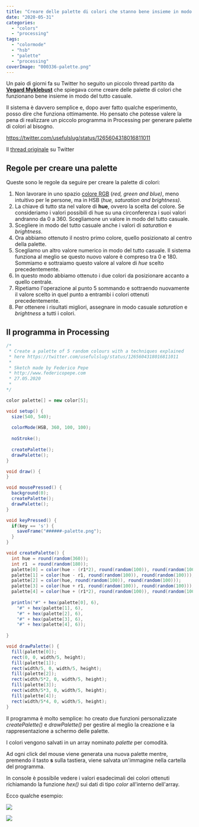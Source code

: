 ```yaml
---
title: "Creare delle palette di colori che stanno bene insieme in modo casuale"
date: "2020-05-31"
categories: 
  - "colors"
  - "processing"
tags: 
  - "colormode"
  - "hsb"
  - "palette"
  - "processing"
coverImage: "000336-palette.png"
---
```


Un paio di giorni fa su Twitter ho seguito un piccolo thread partito da **[Vegard Myklebust](https://twitter.com/usefulslug)** che spiegava come creare delle palette di colori che funzionano bene insieme in modo del tutto casuale.

Il sistema è davvero semplice e, dopo aver fatto qualche esperimento, posso dire che funziona ottimamente. Ho pensato che potesse valere la pena di realizzare un piccolo programma in Processing per generare palette di colori al bisogno.

https://twitter.com/usefulslug/status/1265604318016811011

Il [thread originale](https://twitter.com/usefulslug/status/1265604318016811011) su Twitter

## Regole per creare una palette

Queste sono le regole da seguire per creare la palette di colori:

1. Non lavorare in uno spazio [colore RGB](https://blog.federicopepe.com/2015/08/colori-rgb/) (_red, green and blue)_, meno intuitivo per le persone, ma in HSB (_hue, saturation and brightness)_.
2. La chiave di tutto sta nel valore di **hue**, ovvero la scelta del colore. Se consideriamo i valori possibili di hue su una circonferenza i suoi valori andranno da 0 a 360. 
    Scegliamone un valore in modo del tutto casuale.
3. Scegliere in modo del tutto casuale anche i valori di _saturation_ e _brightness_.
4. Ora abbiamo ottenuto il nostro primo colore, quello posizionato al centro della palette.
5. Scegliamo un altro valore numerico in modo del tutto casuale. Il sistema funziona al meglio se questo nuovo valore è compreso tra 0 e 180. Sommiamo e sottraiamo questo valore al valore di _hue_ scelto precedentemente.
6. In questo modo abbiamo ottenuto i due colori da posizionare accanto a quello centrale.
7. Ripetiamo l'operazione al punto 5 sommando e sottraendo nuovamente il valore scelto in quel punto a entrambi i colori ottenuti precedentemente.
8. Per ottenere i risultati migliori, assegnare in modo casuale _saturation_ e _brightness_ a tutti i colori.

## Il programma in Processing

```java
/*
 * Create a palette of 5 random colours with a techniques explained
 * here https://twitter.com/usefulslug/status/1265604318016811011
 *
 * Sketch made by Federico Pepe
 * http://www.federicopepe.com
 * 27.05.2020
 *
*/

color palette[] = new color[5];

void setup() {
  size(540, 540);
  
  colorMode(HSB, 360, 100, 100);
  
  noStroke();
  
  createPalette();
  drawPalette();
}

void draw() {
}

void mousePressed() {
  background(0);
  createPalette();
  drawPalette();
}

void keyPressed() {
  if(key == 's') {
    saveFrame("######-palette.png");
  }
}

void createPalette() {
  int hue = round(random(360));
  int r1  = round(random(180));
  palette[0] = color(hue - (r1*2), round(random(100)), round(random(100)));
  palette[1] = color(hue - r1, round(random(100)), round(random(100)));
  palette[2] = color(hue, round(random(100)), round(random(100)));
  palette[3] = color(hue + r1, round(random(100)), round(random(100)));
  palette[4] = color(hue + (r1*2), round(random(100)), round(random(100)));
  
  println("#" + hex(palette[0], 6), 
    "#" + hex(palette[1], 6), 
    "#" + hex(palette[2], 6), 
    "#" + hex(palette[3], 6), 
    "#" + hex(palette[4], 6));
  
}

void drawPalette() {
  fill(palette[0]);
  rect(0, 0, width/5, height);
  fill(palette[1]);
  rect(width/5, 0, width/5, height);
  fill(palette[2]);
  rect(width/5*2, 0, width/5, height);
  fill(palette[3]);
  rect(width/5*3, 0, width/5, height);
  fill(palette[4]);
  rect(width/5*4, 0, width/5, height);
}
```

Il programma è molto semplice: ho creato due funzioni personalizzate _createPalette()_ e _drawPalette()_ per gestire al meglio la creazione e la rappresentazione a schermo delle palette.

I colori vengono salvati in un array nominato _palette_ per comodità.

Ad ogni click del mouse viene generata una nuova palette mentre, premendo il tasto **s** sulla tastiera, viene salvata un'immagine nella cartella del programma.

In console è possibile vedere i valori esadecimali dei colori ottenuti richiamando la funzione _hex()_ sui dati di tipo _color_ all'interno dell'array.

Ecco qualche esempio:

[![](images/000322-palette.png)](https://i1.wp.com/blog.federicopepe.com/wp-content/uploads/2020/05/000605-palette.png?ssl=1&resize=540%2C540)

[![](https://i1.wp.com/blog.federicopepe.com/wp-content/uploads/2020/05/001011-palette.png?ssl=1&resize=540%2C540)](https://i1.wp.com/blog.federicopepe.com/wp-content/uploads/2020/05/001011-palette.png?ssl=1&resize=540%2C540)
